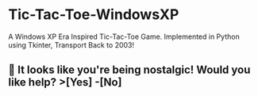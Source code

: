 # Tic-Tac-Toe-WindowsXP
A Windows XP Era Inspired Tic-Tac-Toe Game. Implemented in Python using Tkinter, Transport Back to 2003!

## 📎 It looks like you're being nostalgic! Would you like help? >[Yes] -[No]

